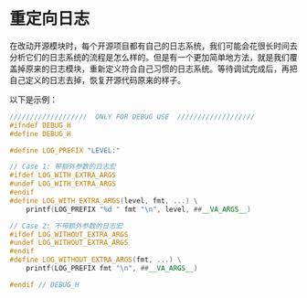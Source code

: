 # 重定向日志

在改动开源模块时，每个开源项目都有自己的日志系统，我们可能会花很长时间去分析它们的日志系统的流程是怎么样的。但是有一个更加简单地方法，就是我们覆盖掉原来的日志模块，重新定义符合自己习惯的日志系统。等待调试完成后，再把自己定义的日志去掉，恢复开源代码原来的样子。

以下是示例：

```cpp
///////////////////  ONLY FOR DEBUG USE  ///////////////////
#ifndef DEBUG_H
#define DEBUG_H

#define LOG_PREFIX "LEVEL:"

// Case 1: 带额外参数的日志宏
#ifdef LOG_WITH_EXTRA_ARGS
#undef LOG_WITH_EXTRA_ARGS
#endif
#define LOG_WITH_EXTRA_ARGS(level, fmt, ...) \
    printf(LOG_PREFIX "%d " fmt "\n", level, ##__VA_ARGS__)

// Case 2: 不带额外参数的日志宏
#ifdef LOG_WITHOUT_EXTRA_ARGS
#undef LOG_WITHOUT_EXTRA_ARGS
#endif
#define LOG_WITHOUT_EXTRA_ARGS(fmt, ...) \
    printf(LOG_PREFIX fmt "\n", ##__VA_ARGS__)

#endif // DEBUG_H
```
